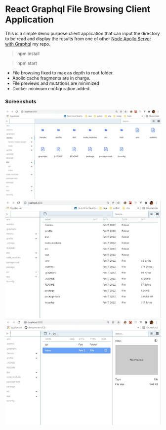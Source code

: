 # React Graphql File Browsing Client Application

This is a simple demo purpose client application that can input the directory to be read and display the results from one of other <a href="https://github.com/denizumutdereli/node-graphql-typescript-file-browsing">Node Apollo Server with Graphql</a> my repo.

> npm install

> npm start


* File browsing fixed to max as depth to root folder.
* Apollo cache fragments are in charge.
* File previews and mutations are minimized
* Docker minimum configuration added.


### Screenshots

<img src="reactfilemanager3.jpg">

<img src="reactfilemanager.jpg">

<img src="reactfilemanager2.jpg">


